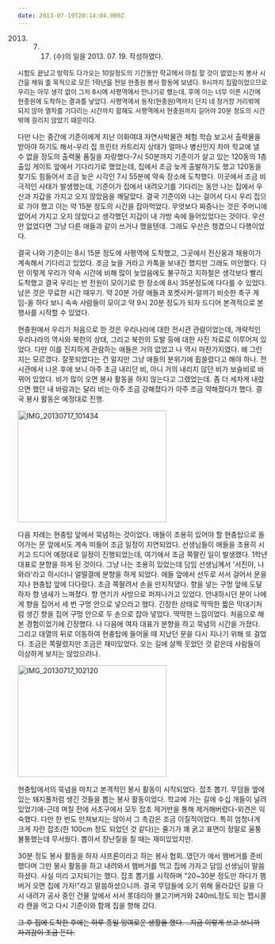 ```yaml
---
date: 2013-07-19T20:14:04.000Z
---
```


<ol start="2013">
<li>
<ol start="7">
<li>
<ol start="17">
<li>(수)의 일을 2013. 07. 19. 작성하였다.</li>
</ol>
</li>
</ol>
</li>
</ol>
<p><span style="font-size: 13px;">시험도 끝났고 방학도 다가오는 10일정도의 기간동안 학교에서 마침 할 것이 없었는지 봉사 시간을 채워 줄 목적으로 모든 1학년을 전일 현충원 봉사 활동에 보냈다. 9시까지 집합이었으므로 우리는 아무 생각 없이 그저 8시에 사평역에서 만나기로 했는데, 후에 이는 너무 이른 시간에 현충원에 도착하는 결과를 낳았다. 사평역에서 동작(현충원)역까지 단지 네 정거장 거리밖에 되지 않아 열차를 기다리는 시간까지 합해도 사평역에서 현충원까지 길어야 20분 정도의 시간밖에 걸리지 않았기 때문이다.</span></p>
<p>다만 나는 중간에 기준이에게 지난 이화여대 자연사박물관 체험 학습 보고서 출력물을 받아야 하기도 해서-우리 집 프린터 카트리지 상태가 얼마나 병신인지 차마 학교에 낼 수 없을 정도의 출력물 품질을 자랑했다-7시 50분까지 기준이가 살고 있는 120동의 1층 출입 게이트 앞에서 기다리기로 했었는데, 집에서 조금 늦게 출발하기도 했고 120동을 찾기도 힘들어서 조금 늦은 시각인 7시 55분에 약속 장소에 도착했다. 이곳에서 조금 비극적인 사태가 발생했는데, 기준이가 집에서 내려오기를 기다리는 동안 나는 집에서 우산과 지갑을 가지고 오지 않았음을 깨달았다. 결국 기준이와 나는 걸어서 다시 우리 집으로 가야 했고 이는 약 15분 정도의 시간을 잡아먹었다. 무엇보다 짜증나는 것은 주머니에 없어서 가지고 오지 않았다고 생각했던 지갑이 내 가방 속에 들어있었다는 것이다. 우산만 없었다면 그냥 다른 애들과 같이 쓰거나 했을텐데. 그래도 우산은 챙겼으니 다행이었다.</p>
<p>결국 나와 기준이는 8시 15분 정도에 사평역에 도착했고, 그곳에서 전신웅과 채용이가 계속해서 기다리고 있었다. 조금 늦을 거라고 카톡을 보내긴 했지만 그래도 미안했다. 다만 이렇게 우리가 약속 시간에 비해 많이 늦었음에도 불구하고 지하철은 생각보다 빨리 도착했고 결국 우리는 반 전원이 모이기로 한 장소에 8시 35분정도에 다다를 수 있었다. 남은 것은 무료한 시간 때우기. 약 20분 가량 애들과 포켓사커-알까기 비슷한 축구 게임-을 하다 보니 속속 사람들이 모이고 약 9시 20분 정도가 되자 드디어 본격적으로 본 행사를 시작할 수 있었다.</p>
<p>현충원에서 우리가 처음으로 한 것은 우리나라에 대한 전시관 관람이었는데, 개략적인 우리나라의 역사와 북한의 상태, 그리고 북한의 도발 등에 대한 사진 자료로 이루어져 있었다. 다만 이를 진지하게 관람하는 애들은 거의 없었고 나 역시 마찬가지였다. 왜 그런지는 모르겠다. 잘못되었다는 건 알지만 그냥 애들의 분위기에 휩쓸렸다고 해야 하나. 전시관에서 나온 후에 보니 아주 조금 내리던 비, 아니 거의 내리지 않던 비가 보슬비로 바뀌어 있었다. 비가 많이 오면 봉사 활동을 하지 않는다고 그랬었는데. 좀 더 세차게 내렸으면 했던 내 바람과는 달리 비는 아주 조금 강해졌다가 아주 조금 약해졌다가 했다. 결국 봉사 활동은 예정대로 진행.</p>
<p><a href="https://suhj.in/wp-content/uploads/2013/07/IMG_20130717_101434.jpg"><img class="alignnone size-medium wp-image-128" alt="IMG_20130717_101434" src="https://suhj.in/wp-content/uploads/2013/07/IMG_20130717_101434-300x225.jpg" width="300" height="225" /></a></p>
<p>다음 차례는 현충탑 앞에서 묵념하는 것이었다. 애들이 조용히 있어야 할 현충탑으로 들어가는 문 앞에서도 계속 떠들어 조금 일정이 지연되었다. 선생님들이 애들을 조용히 시키고 드디어 예정대로 일정이 진행되었는데, 여기에서 조금 쪽팔린 일이 발생했다. 1학년 대표로 분향을 하게 된 것이다. 그냥 나는 조용히 있었는데 담임 선생님께서 '서진아, 나와라'라고 하시더니 얼떨결에 분향을 하게 되었다. 애들 앞에서 선두로 서서 걸어서 문을 지나 현충탑 앞에 다다랐다. 조금 쪽팔려서 손을 만지작댔다. 향을 넣는 구멍 앞에 도달하자 향 냄새가 느껴졌다. 향 연기가 사방으로 퍼져나가고 있었다. 안내하시던 분이 나에게 향을 집어서 세 번 구멍 안으로 넣으라고 했다. 긴장한 상태로 딱딱한 짧은 막대기처럼 생긴 향을 집어 구멍 안으로 두 손으로 잡아 넣었다. 딱딱한 느낌이었다. 처음으로 해 본 경험이었기에 긴장했다. 나 다음에 여자 대표가 분향을 하고 묵념의 시간을 가졌다. 그리고 대열의 뒤로 이동하여 현충탑에 들어올 때 지났던 문을 다시 지나기 위해 또 걸었다. 조금은 쪽팔렸지만 조금은 재미있었다. 오는 길에 살짝 웃었던 것 같은데 사람들이 이상하게 보지는 않았으려나.</p>
<p><a href="https://suhj.in/wp-content/uploads/2013/07/IMG_20130717_102120.jpg"><img alt="IMG_20130717_102120" src="https://suhj.in/wp-content/uploads/2013/07/IMG_20130717_102120-300x225.jpg" width="300" height="225" /></a></p>
<p>현충탑에서의 묵념을 마치고 본격적인 봉사 활동이 시작되었다. 잡초 뽑기. 무덤들 옆에 있는 돼지풀처럼 생긴 것들을 뽑는 봉사 활동이었다. 학교에 가는 길에 수십 개들이 널려 있었기에-근데 며칠 전에 서초구에서 모두 잡초 제거반을 통해 제거해버렸다-외견은 익숙했다. 다만 한 번도 만져보지는 않아서 그 촉감은 조금 이질적이었다. 특히 엄청나게 크게 자란 잡초(한 100cm 정도 되었던 것 같다)는 줄기가 꽤 굵고 표면이 정말로 울퉁불퉁했는데 무서웠다. 뽑아서 장난질을 칠 때는 재미있었지만.</p>
<p>30분 정도 봉사 활동을 하자 샤프론이라고 하는 봉사 협회..였던가 에서 햄버거를 준비했다며 그만 봉사 활동을 하고 내려와서 햄버거를 먹고 집에 가자고 담임 선생님이 말씀하셨다. 사실 미리 고지되기는 했다. 잡초 뽑기를 시작하며 &quot;20~30분 정도만 하다가 햄버거 오면 집에 가자!&quot;라고 말씀하셨으니까. 결국 무덤들에 오기 위해 올라갔던 길을 다시 내려가 공사 중인 건물 앞에서 서서 롯데리아 불고기버거와 240mL정도 되는 펩시콜라 캔을 먹고 다시 기준이와 함께 집을 향해 갔다.</p>
<p><del>그 후 집에 도착한 후에는 하루 종일 잉여로운 생활을 했다. ..지금 이렇게 쓰고 보니까 자괴감이 조금 든다.</del></p>
